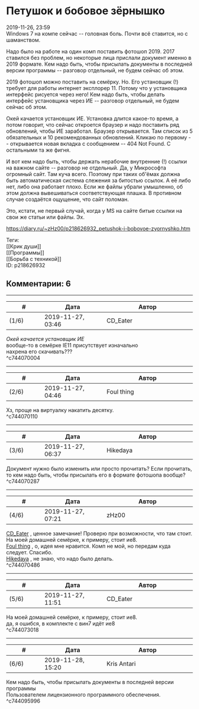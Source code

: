 Петушок и бобовое зёрнышко
==========================

  
2019-11-26, 23:59  
 Windows 7 на компе сейчас -- головная боль. Почти всё ставится, но с шаманством.   
   
 Надо было на работе на один комп поставить фотошоп 2019. 2017 ставился без проблем, но некоторые лица прислали документ именно в 2019 формате. Кем надо быть, чтобы присылать документы в последней версии программы -- разговор отдельный, не будем сейчас об этом.   
   
 2019 фотошоп можно поставить на семёрку. Но. Его установщик (!) требует для работы интернет эксплорер 11. Потому что у установщика интерфейс рисуется через него! Кем надо быть, чтобы делать интерфейс установщика через ИЕ -- разговор отдельный, не будем сейчас об этом.   
   
 Окей качается установщик ИЕ. Установка длится какое-то время, а потом говорит, что сейчас откроется браузер и надо поставить ряд обновлений, чтобы ИЕ заработал. Браузер открывается. Там список из 5 обязательных и 10 рекомендованных обновлений. Кликаю по первому -- открывается новая вкладка с сообщением -- 404 Not Found. С остальными та же фигня.   
   
 И вот кем надо быть, чтобы держать нерабочие внутренние (!) ссылки на важном сайте -- разговор не отдельный. Да, у Микрософта огромный сайт. Там куча всего. Поэтому при таких об'ёмах должна быть автоматическая система слежения за битостью ссылок. А её либо нет, либо она работает плохо. Если же файлы убрали умышленно, об этом должна вывешиваться соответствующая плашка. В противном случае создаётся ощущение, что сайт поломан.   
   
 Это, кстати, не первый случай, когда у MS на сайте битые ссылки на свои же статьи или файлы. Эх.   
  
<https://diary.ru/~zHz00/p218626932_petushok-i-bobovoe-zyornyshko.htm>  
  
Теги:  
[[Крик души]]  
[[Программы]]  
[[Борьба с техникой]]  
ID: p218626932  


Комментарии: 6
--------------

  


---



|         #         |              Дата              |                     Автор                     |           ID           |
| --- | --- | --- | --- |
| (1/6) | 2019-11-27, 03:46 | CD\_Eater | c744070004 |

  
  *Окей качается установщик ИЕ*    
 вообще-то в семёрке IE11 присутствует изначально   
 нахрена его скачивать???   
 ^c744070004

---



|         #         |              Дата              |                     Автор                     |           ID           |
| --- | --- | --- | --- |
| (2/6) | 2019-11-27, 04:46 | Foul thing | c744070110 |

  
 Хз, проще на виртуалку накатить десятку.   
 ^c744070110

---



|         #         |              Дата              |                     Автор                     |           ID           |
| --- | --- | --- | --- |
| (3/6) | 2019-11-27, 06:37 | Hikedaya | c744070287 |

  
 Документ нужно было изменить или просто прочитать? Если прочитать, то кем надо быть, чтобы присылать его в формате фотошопа вообще?   
 ^c744070287

---



|         #         |              Дата              |                     Автор                     |           ID           |
| --- | --- | --- | --- |
| (4/6) | 2019-11-27, 07:21 | zHz00 | c744070486 |

  
  [CD\_Eater](http://cd-eater.diary.ru "Записки ДискоЕда")  , ценное замечание! Проверю при возможности, что там стоит. На моей домашней семёрке, к примеру, стоит ие8.   
  [Foul thing](http://foulthing.diary.ru "Temporary Internet Flies")  , о, идея мне нравится. Комп не мой, но передам куда следует. Спасибо.   
  [Hikedaya](http://hikedaya.diary.ru "Записная книжка")  , не знаю, что надо было делать.   
 ^c744070486

---



|         #         |              Дата              |                     Автор                     |           ID           |
| --- | --- | --- | --- |
| (5/6) | 2019-11-27, 11:51 | CD\_Eater | c744073018 |

  
  На моей домашней семёрке, к примеру, стоит ие8.    
 да, я ошибся, в комплекте с вин7 идёт ие8   
 ^c744073018

---



|         #         |              Дата              |                     Автор                     |           ID           |
| --- | --- | --- | --- |
| (6/6) | 2019-11-28, 15:20 | Kris Antari | c744095996 |

  
  Кем надо быть, чтобы присылать документы в последней версии программы    
 Пользователем лицензионного программного обеспечения.   
 ^c744095996